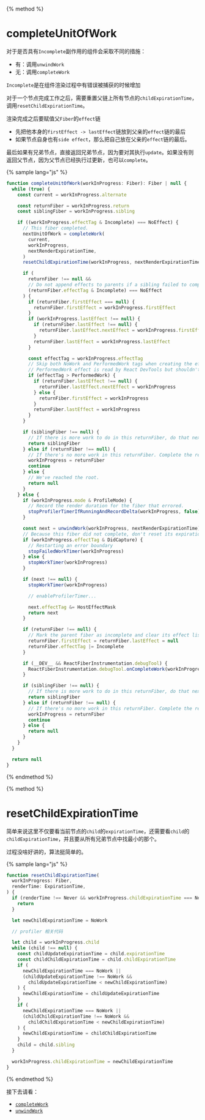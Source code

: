 {% method %}

# completeUnitOfWork

对于是否具有`Incomplete`副作用的组件会采取不同的措施：

- 有：调用`unwindWork`
- 无：调用`completeWork`

`Incomplete`是在组件渲染过程中有错误被捕获的时候增加

对于一个节点完成工作之后，需要重置父链上所有节点的`childExpirationTime`，调用`resetChildExpirationTime`。

渲染完成之后要赋值父`Fiber`的`effect`链

- 先把他本身的`firstEffect -> lastEffect`链放到父亲的`effect`链的最后
- 如果节点自身也有`side effect`，那么把自己放在父亲的`effect`链的最后。

最后如果有兄弟节点，直接返回兄弟节点，因为要对其执行`update`。如果没有则返回父节点，因为父节点已经执行过更新，也可以`complete`。

{% sample lang="js" %}

```js
function completeUnitOfWork(workInProgress: Fiber): Fiber | null {
  while (true) {
    const current = workInProgress.alternate

    const returnFiber = workInProgress.return
    const siblingFiber = workInProgress.sibling

    if ((workInProgress.effectTag & Incomplete) === NoEffect) {
      // This fiber completed.
      nextUnitOfWork = completeWork(
        current,
        workInProgress,
        nextRenderExpirationTime,
      )
      resetChildExpirationTime(workInProgress, nextRenderExpirationTime)

      if (
        returnFiber !== null &&
        // Do not append effects to parents if a sibling failed to complete
        (returnFiber.effectTag & Incomplete) === NoEffect
      ) {
        if (returnFiber.firstEffect === null) {
          returnFiber.firstEffect = workInProgress.firstEffect
        }
        if (workInProgress.lastEffect !== null) {
          if (returnFiber.lastEffect !== null) {
            returnFiber.lastEffect.nextEffect = workInProgress.firstEffect
          }
          returnFiber.lastEffect = workInProgress.lastEffect
        }

        const effectTag = workInProgress.effectTag
        // Skip both NoWork and PerformedWork tags when creating the effect list.
        // PerformedWork effect is read by React DevTools but shouldn't be committed.
        if (effectTag > PerformedWork) {
          if (returnFiber.lastEffect !== null) {
            returnFiber.lastEffect.nextEffect = workInProgress
          } else {
            returnFiber.firstEffect = workInProgress
          }
          returnFiber.lastEffect = workInProgress
        }
      }

      if (siblingFiber !== null) {
        // If there is more work to do in this returnFiber, do that next.
        return siblingFiber
      } else if (returnFiber !== null) {
        // If there's no more work in this returnFiber. Complete the returnFiber.
        workInProgress = returnFiber
        continue
      } else {
        // We've reached the root.
        return null
      }
    } else {
      if (workInProgress.mode & ProfileMode) {
        // Record the render duration for the fiber that errored.
        stopProfilerTimerIfRunningAndRecordDelta(workInProgress, false)
      }

      const next = unwindWork(workInProgress, nextRenderExpirationTime)
      // Because this fiber did not complete, don't reset its expiration time.
      if (workInProgress.effectTag & DidCapture) {
        // Restarting an error boundary
        stopFailedWorkTimer(workInProgress)
      } else {
        stopWorkTimer(workInProgress)
      }

      if (next !== null) {
        stopWorkTimer(workInProgress)

        // enableProfilerTimer...

        next.effectTag &= HostEffectMask
        return next
      }

      if (returnFiber !== null) {
        // Mark the parent fiber as incomplete and clear its effect list.
        returnFiber.firstEffect = returnFiber.lastEffect = null
        returnFiber.effectTag |= Incomplete
      }

      if (__DEV__ && ReactFiberInstrumentation.debugTool) {
        ReactFiberInstrumentation.debugTool.onCompleteWork(workInProgress)
      }

      if (siblingFiber !== null) {
        // If there is more work to do in this returnFiber, do that next.
        return siblingFiber
      } else if (returnFiber !== null) {
        // If there's no more work in this returnFiber. Complete the returnFiber.
        workInProgress = returnFiber
        continue
      } else {
        return null
      }
    }
  }

  return null
}
```

{% endmethod %}

{% method %}

# resetChildExpirationTime

简单来说这里不仅要看当前节点的`child`的`expirationTime`，还需要看`child`的`childExpirationTime`，并且要从所有兄弟节点中找最小的那个。

过程没啥好讲的，算法挺简单的。

{% sample lang="js" %}

```js
function resetChildExpirationTime(
  workInProgress: Fiber,
  renderTime: ExpirationTime,
) {
  if (renderTime !== Never && workInProgress.childExpirationTime === Never) {
    return
  }

  let newChildExpirationTime = NoWork

  // profiler 相关代码

  let child = workInProgress.child
  while (child !== null) {
    const childUpdateExpirationTime = child.expirationTime
    const childChildExpirationTime = child.childExpirationTime
    if (
      newChildExpirationTime === NoWork ||
      (childUpdateExpirationTime !== NoWork &&
        childUpdateExpirationTime < newChildExpirationTime)
    ) {
      newChildExpirationTime = childUpdateExpirationTime
    }
    if (
      newChildExpirationTime === NoWork ||
      (childChildExpirationTime !== NoWork &&
        childChildExpirationTime < newChildExpirationTime)
    ) {
      newChildExpirationTime = childChildExpirationTime
    }
    child = child.sibling
  }

  workInProgress.childExpirationTime = newChildExpirationTime
}
```

{% endmethod %}

接下去请看：

- [`completeWork`](./complete-work/complete-work.md)
- [`unwindWork`](./complete-work/unwindWork.md)

